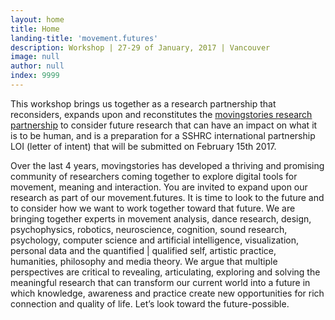 ```yaml
---
layout: home
title: Home
landing-title: 'movement.futures'
description: Workshop | 27-29 of January, 2017 | Vancouver
image: null
author: null
index: 9999
---
```


This workshop brings us together as a research partnership that reconsiders, expands upon and reconstitutes the [movingstories research partnership](http://www.movingstories.ca) to consider future research that can have an impact on what it is to be human, and is a preparation for a SSHRC international partnership LOI (letter of intent) that will be submitted on February 15th 2017.

Over the last 4 years, movingstories has developed a thriving and promising community of researchers coming together to explore digital tools for movement, meaning and interaction. You are invited to expand upon our research as part of our movement.futures.
It is time to look to the future and to consider how we want to work together toward that future. We are bringing together experts in movement analysis, dance research, design, psychophysics, robotics, neuroscience, cognition, sound research, psychology, computer science and artificial intelligence, visualization, personal data and the quantified | qualified self, artistic practice, humanities, philosophy and media theory. We argue that multiple perspectives are critical to revealing, articulating, exploring and solving the meaningful research that can transform our current world into a future in which knowledge, awareness and practice create new opportunities for rich connection and quality of life. Let’s look toward the future-possible.
